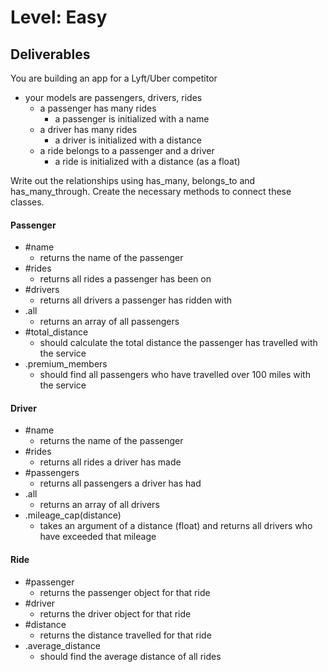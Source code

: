 # Level: Easy

## Deliverables

You are building an app for a Lyft/Uber competitor

- your models are passengers, drivers, rides
  - a passenger has many rides
    - a passenger is initialized with a name 
  - a driver has many rides
    - a driver is initialized with a distance 
  - a ride belongs to a passenger and a driver
    - a ride is initialized with a distance (as a float)

Write out the relationships using has_many, belongs_to and has_many_through.
Create the necessary methods to connect these classes.

#### Passenger

- #name 
  - returns the name of the passenger
- #rides
  - returns all rides a passenger has been on
- #drivers
  - returns all drivers a passenger has ridden with
- .all
  - returns an array of all passengers
- #total_distance
  - should calculate the total distance the passenger has travelled with the
    service
- .premium_members
  - should find all passengers who have travelled over 100 miles with the service

#### Driver

- #name 
  - returns the name of the passenger
- #rides
  - returns all rides a driver has made
- #passengers
  - returns all passengers a driver has had
- .all
  - returns an array of all drivers
- .mileage_cap(distance)
  - takes an argument of a distance (float) and returns all drivers who have exceeded that mileage

#### Ride

- #passenger
  - returns the passenger object for that ride
- #driver
  - returns the driver object for that ride
- #distance
  - returns the distance travelled for that ride
- .average_distance
  - should find the average distance of all rides
